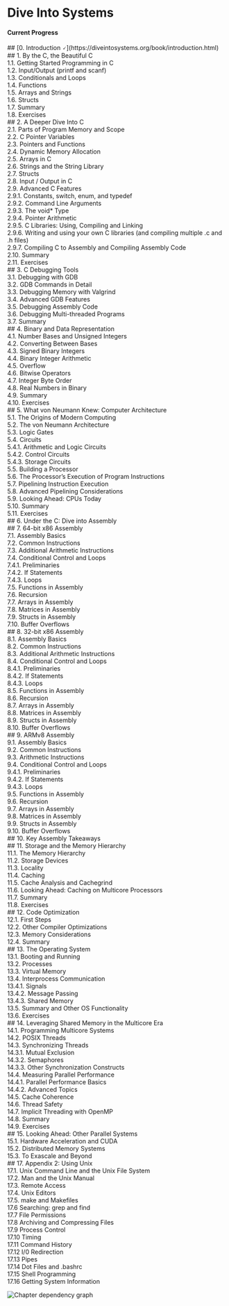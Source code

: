 # Dive Into Systems <br/>
<h4 class="center">Current Progress</h4>
    <div class="progress ">
        <div
            class="progress-bar "
            role="progressbar"
            style="width: 37%;"
            aria-valuenow="37"
            aria-valuemin="0"
            aria-valuemax="100"
        >
        </div>
    </div>
## [0. Introduction 	&#x1F5F8;](https://diveintosystems.org/book/introduction.html)<br/>
 ## 1. By the C, the Beautiful C <br/>
1.1. Getting Started Programming in C<br/>
1.2. Input/Output (printf and scanf)<br/>
1.3. Conditionals and Loops<br/>
1.4. Functions<br/>
1.5. Arrays and Strings<br/>
1.6. Structs<br/>
1.7. Summary<br/>
1.8. Exercises<br/>
 ## 2. A Deeper Dive Into C<br/>
2.1. Parts of Program Memory and Scope<br/>
2.2. C Pointer Variables<br/>
2.3. Pointers and Functions<br/>
2.4. Dynamic Memory Allocation<br/>
2.5. Arrays in C<br/>
2.6. Strings and the String Library<br/>
2.7. Structs<br/>
2.8. Input / Output in C<br/>
2.9. Advanced C Features<br/>
      2.9.1. Constants, switch, enum, and typedef<br/>
      2.9.2. Command Line Arguments<br/>
      2.9.3. The void* Type<br/>
      2.9.4. Pointer Arithmetic<br/>
      2.9.5. C Libraries: Using, Compiling and Linking<br/>
      2.9.6. Writing and using your own C libraries (and compiling multiple .c and .h files)<br/>
      2.9.7. Compiling C to Assembly and Compiling Assembly Code<br/>
    2.10. Summary<br/>
    2.11. Exercises<br/>
 ## 3. C Debugging Tools<br/>
3.1. Debugging with GDB<br/>
3.2. GDB Commands in Detail<br/>
3.3. Debugging Memory with Valgrind<br/>
3.4. Advanced GDB Features<br/>
3.5. Debugging Assembly Code<br/>
3.6. Debugging Multi-threaded Programs<br/>
3.7. Summary<br/>
 ## 4. Binary and Data Representation<br/>
4.1. Number Bases and Unsigned Integers<br/>
4.2. Converting Between Bases<br/>
4.3. Signed Binary Integers<br/>
4.4. Binary Integer Arithmetic<br/>
4.5. Overflow<br/>
4.6. Bitwise Operators<br/>
4.7. Integer Byte Order<br/>
4.8. Real Numbers in Binary<br/>
4.9. Summary<br/>
4.10. Exercises<br/>
## 5. What von Neumann Knew: Computer Architecture<br/>
5.1. The Origins of Modern Computing<br/>
5.2. The von Neumann Architecture<br/>
5.3. Logic Gates<br/>
5.4. Circuits<br/>
5.4.1. Arithmetic and Logic Circuits<br/>
5.4.2. Control Circuits<br/>
5.4.3. Storage Circuits<br/>
5.5. Building a Processor<br/>
5.6. The Processor’s Execution of Program Instructions<br/>
5.7. Pipelining Instruction Execution<br/>
5.8. Advanced Pipelining Considerations<br/>
5.9. Looking Ahead: CPUs Today<br/>
5.10. Summary<br/>
5.11. Exercises<br/>
## 6. Under the C: Dive into Assembly<br/>
## 7. 64-bit x86 Assembly<br/>
7.1. Assembly Basics<br/>
7.2. Common Instructions<br/>
7.3. Additional Arithmetic Instructions<br/>
7.4. Conditional Control and Loops<br/>
7.4.1. Preliminaries<br/>
7.4.2. If Statements<br/>
7.4.3. Loops<br/>
7.5. Functions in Assembly<br/>
7.6. Recursion<br/>
7.7. Arrays in Assembly<br/>
7.8. Matrices in Assembly<br/>
7.9. Structs in Assembly<br/>
7.10. Buffer Overflows<br/>
## 8. 32-bit x86 Assembly<br/>
8.1. Assembly Basics<br/>
8.2. Common Instructions<br/>
8.3. Additional Arithmetic Instructions<br/>
8.4. Conditional Control and Loops<br/>
8.4.1. Preliminaries<br/>
8.4.2. If Statements<br/>
8.4.3. Loops<br/>
8.5. Functions in Assembly<br/>
8.6. Recursion<br/>
8.7. Arrays in Assembly<br/>
8.8. Matrices in Assembly<br/>
8.9. Structs in Assembly<br/>
8.10. Buffer Overflows<br/>
## 9. ARMv8 Assembly<br/>
9.1. Assembly Basics<br/>
9.2. Common Instructions<br/>
9.3. Arithmetic Instructions<br/>
9.4. Conditional Control and Loops<br/>
  9.4.1. Preliminaries<br/>
  9.4.2. If Statements<br/>
  9.4.3. Loops<br/>
9.5. Functions in Assembly<br/>
9.6. Recursion<br/>
9.7. Arrays in Assembly<br/>
9.8. Matrices in Assembly<br/>
9.9. Structs in Assembly<br/>
9.10. Buffer Overflows<br/>
## 10. Key Assembly Takeaways<br/>
## 11. Storage and the Memory Hierarchy<br/>
11.1. The Memory Hierarchy<br/>
11.2. Storage Devices<br/>
11.3. Locality<br/>
11.4. Caching<br/>
11.5. Cache Analysis and Cachegrind<br/>
11.6. Looking Ahead: Caching on Multicore Processors<br/>
11.7. Summary<br/>
11.8. Exercises<br/>
## 12. Code Optimization<br/>
12.1. First Steps<br/>
12.2. Other Compiler Optimizations<br/>
12.3. Memory Considerations<br/>
12.4. Summary<br/>
## 13. The Operating System<br/>
13.1. Booting and Running<br/>
13.2. Processes<br/>
13.3. Virtual Memory<br/>
13.4. Interprocess Communication<br/>
  13.4.1. Signals<br/>
  13.4.2. Message Passing<br/>
  13.4.3. Shared Memory<br/>
13.5. Summary and Other OS Functionality<br/>
13.6. Exercises<br/>
## 14. Leveraging Shared Memory in the Multicore Era<br/>
14.1. Programming Multicore Systems<br/>
14.2. POSIX Threads<br/>
14.3. Synchronizing Threads<br/>
  14.3.1. Mutual Exclusion<br/>
  14.3.2. Semaphores<br/>
  14.3.3. Other Synchronization Constructs<br/>
14.4. Measuring Parallel Performance<br/>
  14.4.1. Parallel Performance Basics<br/>
  14.4.2. Advanced Topics<br/>
14.5. Cache Coherence<br/>
14.6. Thread Safety<br/>
14.7. Implicit Threading with OpenMP<br/>
14.8. Summary<br/>
14.9. Exercises<br/>
## 15. Looking Ahead: Other Parallel Systems<br/>
15.1. Hardware Acceleration and CUDA<br/>
15.2. Distributed Memory Systems<br/>
15.3. To Exascale and Beyond<br/>
## 17. Appendix 2: Using Unix<br/>
17.1. Unix Command Line and the Unix File System<br/>
17.2. Man and the Unix Manual<br/>
17.3. Remote Access<br/>
17.4. Unix Editors<br/>
17.5. make and Makefiles<br/>
17.6 Searching: grep and find<br/>
17.7 File Permissions<br/>
17.8 Archiving and Compressing Files<br/>
17.9 Process Control<br/>
17.10 Timing<br/>
17.11 Command History<br/>
17.12 I/0 Redirection<br/>
17.13 Pipes<br/>
17.14 Dot Files and .bashrc<br/>
17.15 Shell Programming<br/>
17.16 Getting System Information<br/>

![Chapter dependency graph](https://diveintosystems.org/book/_images/chaptdeps.png "Chapter dependency graph")
